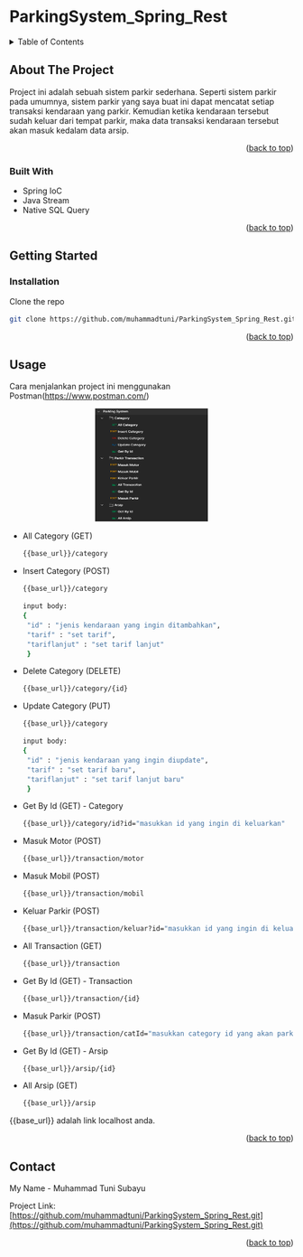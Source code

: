 # ParkingSystem_Spring_Rest

<!-- TABLE OF CONTENTS -->
<details>
  <summary>Table of Contents</summary>
  <ol>
    <li>
      <a href="#about-the-project">About The Project</a>
      <ul>
        <li><a href="#built-with">Built With</a></li>
      </ul>
    </li>
    <li>
      <a href="#getting-started">Getting Started</a>
      <ul>
        <li><a href="#installation">Installation</a></li>
      </ul>
    </li>
    <li><a href="#usage">Usage</a></li>
    <li><a href="#contact">Contact</a></li>
  </ol>
</details>

<!-- ABOUT THE PROJECT -->
## About The Project

Project ini adalah sebuah sistem parkir sederhana. Seperti sistem parkir pada umumnya, sistem parkir yang saya buat ini dapat mencatat setiap transaksi kendaraan yang
parkir. Kemudian ketika kendaraan tersebut sudah keluar dari tempat parkir, maka data transaksi kendaraan tersebut akan masuk kedalam data arsip.

<p align="right">(<a href="#top">back to top</a>)</p>

### Built With

* Spring IoC
* Java Stream
* Native SQL Query

<p align="right">(<a href="#top">back to top</a>)</p>

<!-- GETTING STARTED -->
## Getting Started

### Installation

Clone the repo
   ```sh
   git clone https://github.com/muhammadtuni/ParkingSystem_Spring_Rest.git
   ```
   
<p align="right">(<a href="#top">back to top</a>)</p>

<!-- USAGE EXAMPLES -->
## Usage

Cara menjalankan project ini menggunakan Postman(https://www.postman.com/)
<div align="center">
  <a href="https://github.com/muhammadtuni/ParkingSystem_Spring_Rest.git">
    <img src="image/ss.png" alt="Logo" width="200" height="200">
  </a>
</div>
  
* All Category (GET)
   ```sh
   {{base_url}}/category
   ```
* Insert Category (POST)
   ```sh
   {{base_url}}/category
   ```
   ```sh
   input body:
   {
    "id" : "jenis kendaraan yang ingin ditambahkan",
    "tarif" : "set tarif",
    "tariflanjut" : "set tarif lanjut"
    }
   ```
* Delete Category (DELETE)
  ```sh
  {{base_url}}/category/{id}
  ```
* Update Category (PUT)
   ```sh
   {{base_url}}/category
   ```
   ```sh
   input body:
   {
    "id" : "jenis kendaraan yang ingin diupdate",
    "tarif" : "set tarif baru",
    "tariflanjut" : "set tarif lanjut baru"
    }
   ```
* Get By Id (GET) - Category
   ```sh
   {{base_url}}/category/id?id="masukkan id yang ingin di keluarkan"
   ```
* Masuk Motor (POST)
   ```sh
   {{base_url}}/transaction/motor
   ```
* Masuk Mobil (POST)
   ```sh
   {{base_url}}/transaction/mobil
   ``` 
* Keluar Parkir (POST)
   ```sh
   {{base_url}}/transaction/keluar?id="masukkan id yang ingin di keluarkan"
   ``` 
* All Transaction (GET)
   ```sh
   {{base_url}}/transaction
   ```
* Get By Id (GET) - Transaction
   ```sh
   {{base_url}}/transaction/{id}
   ```
* Masuk Parkir (POST)
   ```sh
   {{base_url}}/transaction/catId="masukkan category id yang akan parkir"
   ```
* Get By Id (GET) - Arsip
   ```sh
   {{base_url}}/arsip/{id}
   ```
* All Arsip (GET)
   ```sh
   {{base_url}}/arsip
   ```    
   
{{base_url}} adalah link localhost anda.

<p align="right">(<a href="#top">back to top</a>)</p>

<!-- CONTACT -->
## Contact

My Name - Muhammad Tuni Subayu

Project Link: [https://github.com/muhammadtuni/ParkingSystem_Spring_Rest.git](https://github.com/muhammadtuni/ParkingSystem_Spring_Rest.git)

<p align="right">(<a href="#top">back to top</a>)</p>
